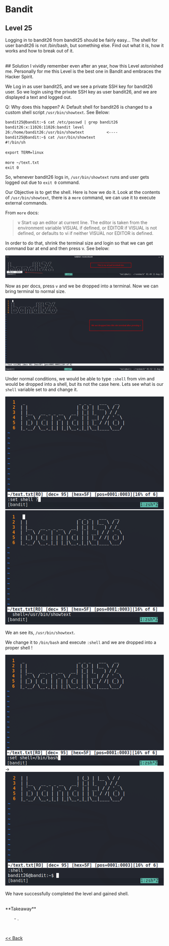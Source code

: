 # Bandit

## Level 25
Logging in to bandit26 from bandit25 should be fairly easy… The shell for user bandit26 is not /bin/bash, but something else. Find out what it is, how it works and how to break out of it.

<br/>
## Solution
I vividly remember even after an year, how this Level astonished me. Personally for me this Level is the best one in Bandit and embraces the Hacker Spirit.

We Log in as user bandit25, and we see a private SSH key for bandit26 user. So we login using the private SSH key as user bandit26, and we are displayed a text and logged out.

Q: Why does this happen? 
A: Default shell for bandit26 is changed to a custom shell script `/usr/bin/showtext`. See Below:
```shell
bandit25@bandit:~$ cat /etc/passwd | grep bandit26
bandit26:x:11026:11026:bandit level 26:/home/bandit26:/usr/bin/showtext          <----
bandit25@bandit:~$ cat /usr/bin/showtext
#!/bin/sh

export TERM=linux

more ~/text.txt
exit 0
```
So, whenever bandit26 logs in, `/usr/bin/showtext` runs and user gets logged out due to `exit 0` command.


Our Objective is to get the shell. Here is how we do it.
Look at the contents of `/usr/bin/showtext`, there is a `more` command, we can use it to execute external commands.

From `more` docs:
>  v         Start up an editor at current line.  The editor is taken from the environment
             variable VISUAL if defined, or EDITOR if VISUAL is not defined,  or  defaults
             to vi if neither VISUAL nor EDITOR is defined.

In order to do that, shrink the terminal size and login so that we can get command bar at end and then press v. See below:

![Level25 Image](./images/Level25.1.png)

Now as per docs, press `v` and we be dropped into a terminal. Now we can bring terminal to normal size.

![Level25 Image](./images/Level25.2.png)

Under normal conditions, we would be able to type `:shell` from vim and would be dropped into a shell, but its not the case here. 
Lets see what is our `shell` variable set to and change it.

![Level25 Image](./images/Level25.3.png) ![Level25 Image](./images/Level25.4.png)

We an see its, `/usr/bin/showtext`.

We change it to `/bin/bash` and execute `:shell` and we are dropped into a proper shell !

![Level25 Image|250](./images/Level25.5.png) -> ![Level25 Image|250](./images/Level25.6.png)

We have successfully completed the level and gained shell.

<br/>
<span id=green>**Takeaway**</span><br/>

  - .<br/>

<br/>

[<< Back](https://grey-fish.github.io/Bandit/index.html)
